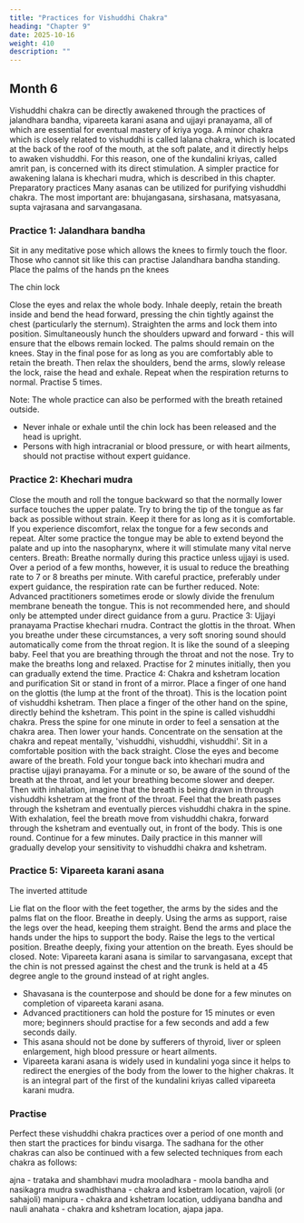 ```yaml
---
title: "Practices for Vishuddhi Chakra"
heading: "Chapter 9"
date: 2025-10-16
weight: 410
description: ""
---
```



## Month 6

Vishuddhi chakra can be directly awakened through the practices of jalandhara
bandha, vipareeta karani asana and ujjayi pranayama, all of which are essential for
eventual mastery of kriya yoga.
A minor chakra which is closely related to vishuddhi is called lalana chakra, which is
located at the back of the roof of the mouth, at the soft palate, and it directly helps to
awaken vishuddhi. For this reason, one of the kundalini kriyas, called amrit pan, is
concerned with its direct stimulation. A simpler practice for awakening lalana is khechari
mudra, which is described in this chapter.
Preparatory practices
Many asanas can be utilized for purifying vishuddhi chakra. The most important are:
bhujangasana, sirshasana, matsyasana, supta vajrasana and sarvangasana.

### Practice 1: Jalandhara bandha

Sit in any meditative pose which allows the knees to firmly touch the floor. Those who
cannot sit like this can practise Jalandhara bandha standing. Place the palms of the hands
pn the knees

The chin lock

Close the eyes and relax the whole body. Inhale deeply, retain the breath inside and
bend the head forward, pressing the chin tightly against the chest (particularly the
sternum). Straighten the arms and lock them into position. Simultaneously hunch the
shoulders upward and forward - this will ensure that the elbows remain locked. The
palms should remain on the knees. Stay in the final pose for as long as you are
comfortably able to retain the breath. Then relax the shoulders, bend the arms, slowly
release the lock, raise the head and exhale. Repeat when the respiration returns to normal.
Practise 5 times.

Note: The whole practice can also be performed with the breath retained outside.
* Never inhale or exhale until the chin lock has been released and the head is upright.
* Persons with high intracranial or blood pressure, or with heart ailments, should not
practise without expert guidance.

### Practice 2: Khechari mudra

Close the mouth and roll the tongue backward so that the normally lower surface
touches the upper palate. Try to bring the tip of the tongue as far back as possible without
strain. Keep it there for as long as it is comfortable. If you experience discomfort, relax
the tongue for a few seconds and repeat. Alter some practice the tongue may be able to
extend beyond the palate and up into the nasopharynx, where it will stimulate many vital
nerve centers.
Breath: Breathe normally during this practice unless ujjayi is used.
Over a period of a few months, however, it is usual to reduce the breathing rate to 7 or
8 breaths per minute. With careful practice, preferably under expert guidance, the
respiration rate can be further reduced.
Note: Advanced practitioners sometimes erode or slowly divide the frenulum
membrane beneath the tongue. This is not recommended here, and should only be
attempted under direct guidance from a guru.
Practice 3: Ujjayi pranayama
Practise khechari rnudra. Contract the glottis in the throat. When you breathe under
these circumstances, a very soft snoring sound should automatically come from the throat
region. It is like the sound of a sleeping baby. Feel that you are breathing through the
throat and not the nose. Try to make the breaths long and relaxed. Practise for 2 minutes
initially, then you can gradually extend the time.
Practice 4: Chakra and kshetram location and purification
Sit or stand in front of a mirror. Place a finger of one hand on the glottis (the lump at
the front of the throat). This is the location point of vishuddhi kshetram. Then place a
finger of the other hand on the spine, directly behind the kshetram. This point in the spine
is called vishuddhi chakra. Press the spine for one minute in order to feel a sensation at
the chakra area. Then lower your hands. Concentrate on the sensation at the chakra and
repeat mentally, 'vishuddhi, vishuddhi, vishuddhi'.
Sit in a comfortable position with the back straight. Close the eyes and become aware
of the breath. Fold your tongue back into khechari mudra and practise ujjayi
pranayama. For a minute or so, be aware of the sound of the breath at the throat, and let
your breathing become slower and deeper. Then with inhalation, imagine that the breath
is being drawn in through vishuddhi kshetram at the front of the throat. Feel that the
breath passes through the kshetram and eventually pierces vishuddhi chakra in the spine.
With exhalation, feel the breath move from vishuddhi chakra, forward through the
kshetram and eventually out, in front of the body. This is one round. Continue for a few
minutes. Daily practice in this manner will gradually develop your sensitivity to
vishuddhi chakra and kshetram.


### Practice 5: Vipareeta karani asana

The inverted attitude

Lie flat on the floor with the feet together, the arms by the sides and the palms flat on
the floor. Breathe in deeply. Using the arms as support, raise the legs over the head,
keeping them straight. Bend the arms and place the hands under the hips to support the
body. Raise the legs to the vertical position. Breathe deeply, fixing your attention on the
breath. Eyes should be closed.
Note: Vipareeta karani asana is similar to sarvangasana, except that the chin is not
pressed against the chest and the trunk is held at a 45 degree angle to the ground instead
of at right angles.

* Shavasana is the counterpose and should be done for a few minutes on completion
of vipareeta karani asana.
* Advanced practitioners can hold the posture for 15 minutes or even more; beginners
should practise for a few seconds and add a few seconds daily.
* This asana should not be done by sufferers of thyroid, liver or spleen enlargement,
high blood pressure or heart ailments.
* Vipareeta karani asana is widely used in kundalini yoga since it helps to redirect the
energies of the body from the lower to the higher chakras. It is an integral part of the first
of the kundalini kriyas called vipareeta karani mudra.


### Practise

Perfect these vishuddhi chakra practices over a period of one month and then start the
practices for bindu visarga. The sadhana for the other chakras can also be continued with
a few selected techniques from each chakra as follows:

ajna - trataka and shambhavi mudra
mooladhara - moola bandha and nasikagra mudra
swadhisthana - chakra and ksbetram location, vajroli (or sahajoli)
manipura - chakra and kshetram location, uddiyana bandha and nauli
anahata - chakra and kshetram location, ajapa japa.

